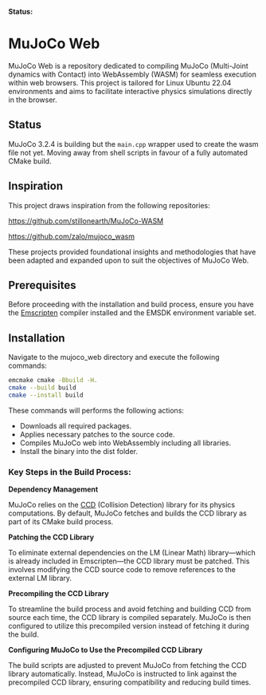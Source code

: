 **Status:**


# MuJoCo Web

MuJoCo Web is a repository dedicated to compiling MuJoCo (Multi-Joint dynamics with Contact) into WebAssembly (WASM) for seamless execution within web browsers. This project is tailored for Linux Ubuntu 22.04 environments and aims to facilitate interactive physics simulations directly in the browser.

## Status

MuJoCo 3.2.4 is building but the `main.cpp` wrapper used to create the wasm file not yet. Moving away from shell scripts in favour of a fully automated CMake build.

## Inspiration

This project draws inspiration from the following repositories:

https://github.com/stillonearth/MuJoCo-WASM

https://github.com/zalo/mujoco_wasm

These projects provided foundational insights and methodologies that have been adapted and expanded upon to suit the objectives of MuJoCo Web.

## Prerequisites

Before proceeding with the installation and build process, ensure you have the [Emscripten](https://emscripten.org/index.html) compiler installed and the EMSDK environment variable set.

## Installation

Navigate to the mujoco_web directory and execute the following commands:

```bash
emcmake cmake -Bbuild -H.
cmake --build build
cmake --install build
```

These commands will performs the following actions:

* Downloads all required packages.
* Applies necessary patches to the source code.
* Compiles MuJoCo web into WebAssembly including all libraries.
* Install the binary into the dist folder.

### Key Steps in the Build Process:

**Dependency Management**

MuJoCo relies on the [CCD](https://github.com/danfis/libccd) (Collision Detection) library for its physics computations. By default, MuJoCo fetches and builds the CCD library as part of its CMake build process.

**Patching the CCD Library**

To eliminate external dependencies on the LM (Linear Math) library—which is already included in Emscripten—the CCD library must be patched. This involves modifying the CCD source code to remove references to the external LM library.

**Precompiling the CCD Library**

To streamline the build process and avoid fetching and building CCD from source each time, the CCD library is compiled separately. MuJoCo is then configured to utilize this precompiled version instead of fetching it during the build.

**Configuring MuJoCo to Use the Precompiled CCD Library**

The build scripts are adjusted to prevent MuJoCo from fetching the CCD library automatically. Instead, MuJoCo is instructed to link against the precompiled CCD library, ensuring compatibility and reducing build times.
